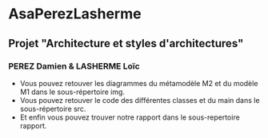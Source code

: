 # AsaPerezLasherme

## Projet "Architecture et styles d'architectures"

### PEREZ Damien & LASHERME Loïc

- Vous pouvez retouver les diagrammes du métamodèle M2 et du modèle M1 dans le sous-répertoire img.
- Vous pouvez retouver le code des différentes classes et du main dans le sous-répertoire src.
- Et enfin vous pouvez trouver notre rapport dans le sous-repertoire rapport.
